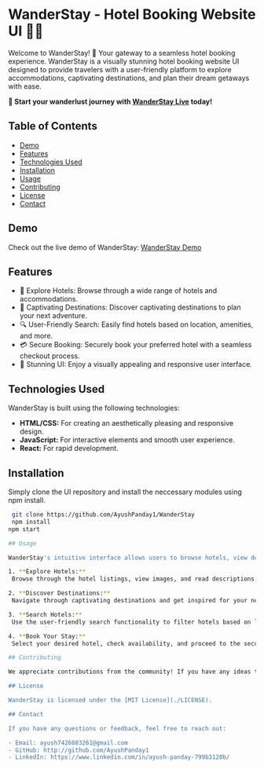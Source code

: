 # WanderStay - Hotel Booking Website UI 🏨🌄

Welcome to WanderStay! 🌄 Your gateway to a seamless hotel booking experience. WanderStay is a visually stunning hotel booking website UI designed to provide travelers with a user-friendly platform to explore accommodations, captivating destinations, and plan their dream getaways with ease.

**🚀 Start your wanderlust journey with [WanderStay Live](https://ws-frontend-8diy.vercel.app/) today!**

## Table of Contents

- [Demo](#demo)
- [Features](#features)
- [Technologies Used](#technologies-used)
- [Installation](#installation)
- [Usage](#usage)
- [Contributing](#contributing)
- [License](#license)
- [Contact](#contact)

## Demo

Check out the live demo of WanderStay: [WanderStay Demo](https://ws-frontend-8diy.vercel.app/)

## Features

- 🏨 Explore Hotels: Browse through a wide range of hotels and accommodations.
- 🌄 Captivating Destinations: Discover captivating destinations to plan your next adventure.
- 🔍 User-Friendly Search: Easily find hotels based on location, amenities, and more.
- 💳 Secure Booking: Securely book your preferred hotel with a seamless checkout process.
- 🌟 Stunning UI: Enjoy a visually appealing and responsive user interface.

## Technologies Used

WanderStay is built using the following technologies:

- **HTML/CSS:** For creating an aesthetically pleasing and responsive design.
- **JavaScript:** For interactive elements and smooth user experience.
- **React:** For rapid development.

## Installation

Simply clone the UI repository and install the neccessary modules using npm install.
  ```bash
   git clone https://github.com/AyushPanday1/WanderStay
   npm install
 npm start

## Usage

WanderStay's intuitive interface allows users to browse hotels, view destinations, and experience a seamless booking process. Here's how to get started:

1. **Explore Hotels:**
   Browse through the hotel listings, view images, and read descriptions to find your perfect stay.

2. **Discover Destinations:**
   Navigate through captivating destinations and get inspired for your next travel adventure.

3. **Search Hotels:**
   Use the user-friendly search functionality to filter hotels based on location, amenities, and more.

4. **Book Your Stay:**
   Select your desired hotel, check availability, and proceed to the secure checkout process.

## Contributing

We appreciate contributions from the community! If you have any ideas to enhance WanderStay's UI or fix any issues, feel free to open a pull request.

## License

WanderStay is licensed under the [MIT License](./LICENSE).

## Contact

If you have any questions or feedback, feel free to reach out:

- Email: ayush7426883261@gmail.com
- GitHub: http://github.com/AyushPanday1
- LinkedIn: https://www.linkedin.com/in/ayush-panday-799b3120b/
